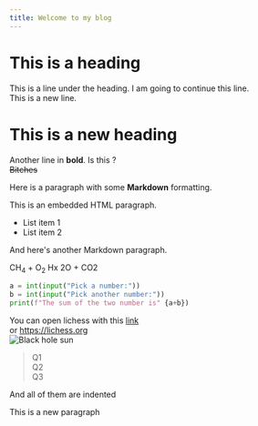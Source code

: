 ```yaml
---
title: Welcome to my blog
---
```

# This is a heading
This is a line under the heading. I am going to continue this line.  
This is a new line.

# This is a new heading
Another line in **bold**. Is this ?  
~~Bitches~~   

Here is a paragraph with some **Markdown** formatting.

<div>
    <p>This is an embedded HTML paragraph.</p>
    <ul>
        <li>List item 1</li>
        <li>List item 2</li>
    </ul>
</div>

And here's another Markdown paragraph.

CH<sub>4</sub> + O<sub>2</sub> <arrow></arrow> Hx   2O + CO2  
```python  
a = int(input("Pick a number:"))
b = int(input("Pick another number:"))
print(f"The sum of the two number is" {a+b})
```
You can open lichess with this [link](https://lichess.org/BALARAMHARSHA)   
or https://lichess.org  
![Black hole sun](https://encrypted-tbn0.gstatic.com/images?q=tbn:ANd9GcS9DUjcBKxl05b15G8vj3PAHbDWO1NT3CdVog&s)  
  
> Q1  
Q2  
Q3

And all of them are indented 

This is a new paragraph
